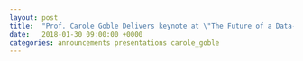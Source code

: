 ```yaml
---
layout: post
title:  "Prof. Carole Goble Delivers keynote at \"The Future of a Data-Driven Society\" symposium, is awarded honorary doctorate"
date:   2018-01-30 09:00:00 +0000
categories: announcements presentations carole_goble
---
```


[Watch the symposium on YouTube]: https://www.youtube.com/watch?v=JN9eMMtCHf8&t=19s&index=6&list=PLzi-FBaZlOOagma5dCW7WSA5lv22tmNMD
